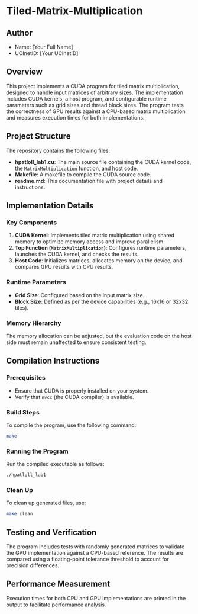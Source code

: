 # Tiled-Matrix-Multiplication

## Author
- Name: [Your Full Name]
- UCInetID: [Your UCInetID]

## Overview
This project implements a CUDA program for tiled matrix multiplication, designed to handle input matrices of arbitrary sizes. The implementation includes CUDA kernels, a host program, and configurable runtime parameters such as grid sizes and thread block sizes. The program tests the correctness of GPU results against a CPU-based matrix multiplication and measures execution times for both implementations.

## Project Structure
The repository contains the following files:
- **hpatloll_lab1.cu**: The main source file containing the CUDA kernel code, the `MatrixMultiplication` function, and host code.
- **Makefile**: A makefile to compile the CUDA source code.
- **readme.md**: This documentation file with project details and instructions.

## Implementation Details
### Key Components
1. **CUDA Kernel**: Implements tiled matrix multiplication using shared memory to optimize memory access and improve parallelism.
2. **Top Function (`MatrixMultiplication`)**: Configures runtime parameters, launches the CUDA kernel, and checks the results.
3. **Host Code**: Initializes matrices, allocates memory on the device, and compares GPU results with CPU results.

### Runtime Parameters
- **Grid Size**: Configured based on the input matrix size.
- **Block Size**: Defined as per the device capabilities (e.g., 16x16 or 32x32 tiles).

### Memory Hierarchy
The memory allocation can be adjusted, but the evaluation code on the host side must remain unaffected to ensure consistent testing.

## Compilation Instructions
### Prerequisites
- Ensure that CUDA is properly installed on your system.
- Verify that `nvcc` (the CUDA compiler) is available.

### Build Steps
To compile the program, use the following command:
```bash
make
```

### Running the Program
Run the compiled executable as follows:
```bash
./hpatloll_lab1
```

### Clean Up
To clean up generated files, use:
```bash
make clean
```

## Testing and Verification
The program includes tests with randomly generated matrices to validate the GPU implementation against a CPU-based reference. The results are compared using a floating-point tolerance threshold to account for precision differences.

## Performance Measurement
Execution times for both CPU and GPU implementations are printed in the output to facilitate performance analysis.

